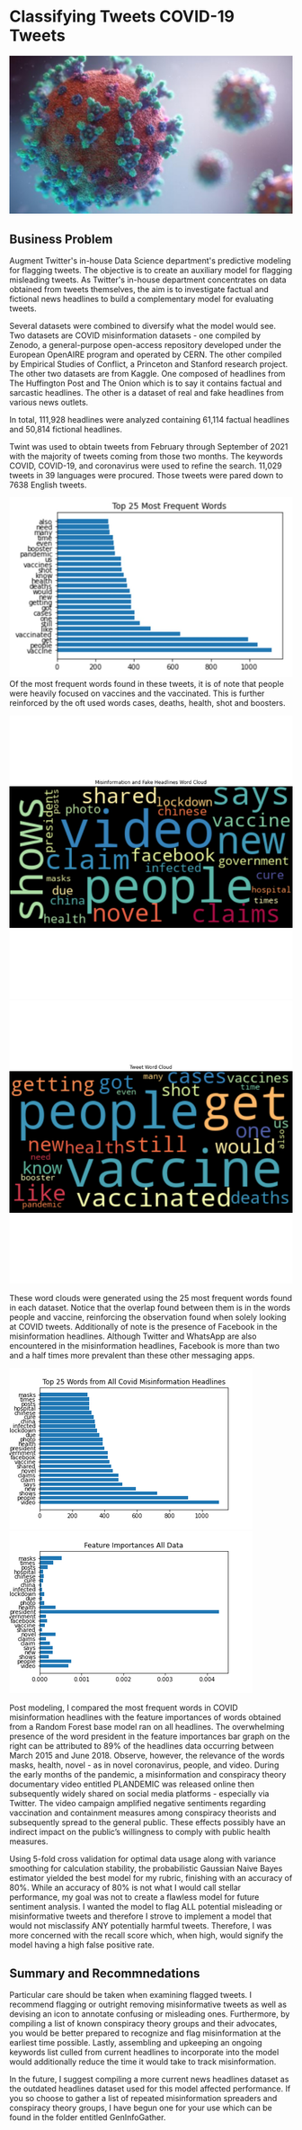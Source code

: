 # Classifying Tweets COVID-19 Tweets

![](coronavirus.jpg)

## Business Problem
Augment Twitter's in-house Data Science department's predictive modeling for flagging tweets. The objective is to create an auxiliary model for flagging misleading tweets.  As Twitter's in-house department concentrates on data obtained from tweets themselves, the aim is to investigate factual and fictional news headlines to build a complementary model for evaluating tweets.

Several datasets were combined to diversify what the model would see.  Two datasets are COVID misinformation datasets - one compiled by Zenodo, a general-purpose open-access repository developed under the European OpenAIRE program and operated by CERN. The other compiled by Empirical Studies of Conflict, a Princeton and Stanford research project. The other two datasets are from Kaggle. One composed of headlines from The Huffington Post and The Onion which is to say it contains factual and sarcastic headlines. The other is a dataset of real and fake headlines from various news outlets.  

In total, 111,928 headlines were analyzed containing 61,114 factual headlines and 50,814 fictional headlines.

Twint was used to obtain tweets from February through September of 2021 with the majority of tweets coming from those two months. The keywords COVID, COVID-19, and coronavirus were used to refine the search. 11,029 tweets in 39 languages were procured. Those tweets were pared down to 7638 English tweets.  

![](Graphs_and_Visuals/tweetWordFreq.jpg)
Of the most frequent words found in these tweets, it is of note that people were heavily focused on vaccines and the vaccinated. This is further reinforced by the oft used words cases, deaths, health, shot and boosters. 

![](Graphs_and_Visuals/fake_misinfo_wordcloud.png)![](Graphs_and_Visuals/tweet_wordcloud.png)

These word clouds were generated using the 25 most frequent words found in each dataset. Notice that the overlap found between them is in the words people and vaccine, reinforcing the observation found when solely looking at COVID tweets. Additionally of note is the presence of Facebook in the misinformation headlines. Although Twitter and WhatsApp are also encountered in the misinformation headlines, Facebook is more than two and a half times more prevalent than these other messaging apps.  

![](Graphs_and_Visuals/final_top25_mis_covid_head.png)![](Graphs_and_Visuals/base_rf_FeatImp.png)

Post modeling, I compared the most frequent words in COVID misinformation headlines with the feature importances of words obtained from a Random Forest base model ran on all headlines. The overwhelming presence of the word president in the feature importances bar graph on the right can be attributed to 89% of the headlines data occurring between March 2015 and June 2018. Observe, however, the relevance of the words masks, health, novel - as in novel coronavirus, people, and video. During the early months of the pandemic, a misinformation and conspiracy theory documentary video entitled PLANDEMIC was released online then subsequently widely shared on social media platforms - especially via Twitter. The video campaign amplified negative sentiments regarding vaccination and containment measures among conspiracy theorists and subsequently spread to the general public. These effects possibly have an indirect impact on the public’s willingness to comply with public health measures.

Using 5-fold cross validation for optimal data usage along with variance smoothing for calculation stability, the probabilistic Gaussian Naive Bayes estimator yielded the best model for my rubric, finishing with an accuracy of 80%. While an accuracy of 80% is not what I would call stellar performance, my goal was not to create a flawless model for future sentiment analysis. I wanted the model to flag ALL potential misleading or misinformative tweets and therefore I strove to implement a model that would not misclassify ANY potentially harmful tweets. Therefore, I was more concerned with the recall score which, when high, would signify the model having a high false positive rate.

## Summary and Recommnedations
Particular care should be taken when examining flagged tweets. I recommend flagging or outright removing misinformative tweets as well as devising an icon to annotate confusing or misleading ones. Furthermore, by compiling a list of known conspiracy theory groups and their advocates, you would be better prepared to recognize and flag misinformation at the earliest time possible.  Lastly, assembling and upkeeping an ongoing keywords list culled from current headlines to incorporate into the model would additionally reduce the time it would take to track misinformation.

In the future, I suggest compiling a more current news headlines dataset as the outdated headlines dataset used for this model affected performance. If you so choose to gather a list of repeated misinformation spreaders and conspiracy theory groups, I have begun one for your use which can be found in the folder entitled GenInfoGather.




